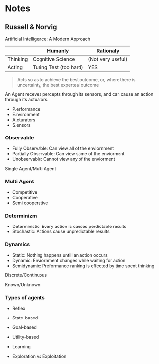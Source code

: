 # Notes

## Russell & Norvig

Artificial Intelligence: A Modern Approach

|          | Humanly                | Rationaly         |
| -------- | ---------------------- | ----------------- |
| Thinking | Cognitive Science      | (Not very useful) |
| Acting   | Turing Test (too hard) | YES               |

> Acts so as to achieve the best outcome, or, where there is uncertainty, the
> best experteal outcome

An Agent receves percepts through its sensors, and can cause an action through
its actuators.

-   P.erformance
-   E.nvironment
-   A.cturators
-   S.ensors

### Observable ###

-   Fully Observable: Can view all of the enviornment
-   Partially Observable: Can view some of the enviorment
-   Unobservable: Cannot view any of the enviorment

Single Agent/Multi Agent

### Multi Agent ###

-   Competitive
-   Cooperative
-   Semi cooperative

### Determinizm ###


-   Deterministic: Every action is causes perdictable results
-   Stochastic: Actions cause unpredictable results

### Dynamics ###


-   Static: Nothing happens untill an action occurs
-   Dynamic: Enviornment changes while waiting for action
-   Semidynamic: Preformance ranking is effected by time spent thinking

Discrete/Continuous

Known/Unknown

### Types of agents

-   Reflex
-   State-based
-   Goal-based
-   Utility-based
-   Learning


-   Exploration vs Exploitation
